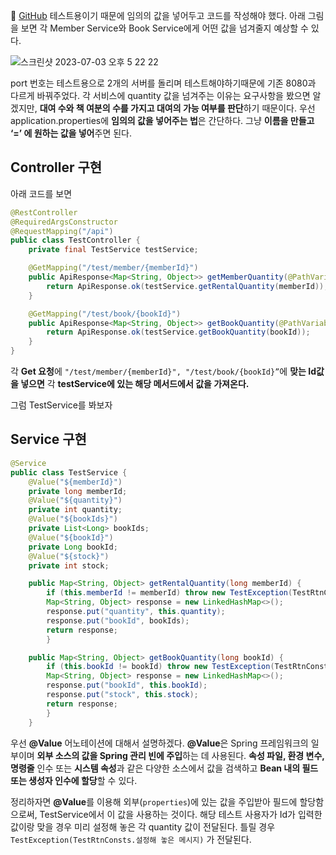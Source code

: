 📎 [GitHub](https://github.com/Heo-y-y/study_toy_MSA/tree/main/mock-test/src)
테스트용이기 때문에 임의의 값을 넣어두고 코드를 작성해야 했다.
아래 그림을 보면 각 Member Service와 Book Service에게 어떤 값을 넘겨줄지 예상할 수 있다.

![스크린샷 2023-07-03 오후 5 22 22](https://github.com/heo-mewluee-Study-Group/cs-study/assets/112863029/23fed857-0e38-4475-8229-0ff18a5b2f3a)

port 번호는 테스트용으로 2개의 서버를 돌리며 테스트해야하기때문에 기존 8080과 다르게 바꿔주었다. 
각 서비스에 quantity 값을 넘겨주는 이유는 요구사항을 봤으면 알겠지만, **대여 수와 책 여분의 수를 가지고 대여의 가능 여부를 판단**하기 때문이다.
우선 application.properties에 **임의의 값을 넣어주는 법**은 간단하다. 그냥 **이름을 만들고 ‘=’ 에 원하는 값을 넣어**주면 된다.  

## Controller 구현

아래 코드를 보면

```java
@RestController
@RequiredArgsConstructor
@RequestMapping("/api")
public class TestController {
    private final TestService testService;

    @GetMapping("/test/member/{memberId}")
    public ApiResponse<Map<String, Object>> getMemberQuantity(@PathVariable long memberId) {
        return ApiResponse.ok(testService.getRentalQuantity(memberId));
    }

    @GetMapping("/test/book/{bookId}")
    public ApiResponse<Map<String, Object>> getBookQuantity(@PathVariable long bookId) {
        return ApiResponse.ok(testService.getBookQuantity(bookId));
    }
}
```

각 **Get 요청**에 `"/test/member/{memberId}", "/test/book/{bookId}”`에 **맞는 Id값을 넣으면** 각 **testService에 있는 해당 메서드에서 값을 가져온다.**

그럼 TestService를 봐보자

## Service 구현

```java
@Service
public class TestService {
    @Value("${memberId}")
    private long memberId;
    @Value("${quantity}")
    private int quantity;
    @Value("${bookIds}")
    private List<Long> bookIds;
    @Value("${bookId}")
    private Long bookId;
    @Value("${stock}")
    private int stock;

    public Map<String, Object> getRentalQuantity(long memberId) {
        if (this.memberId != memberId) throw new TestException(TestRtnConsts.ERR400);
        Map<String, Object> response = new LinkedHashMap<>();
        response.put("quantity", this.quantity);
        response.put("bookId", bookIds);
        return response;
        }

    public Map<String, Object> getBookQuantity(long bookId) {
        if (this.bookId != bookId) throw new TestException(TestRtnConsts.ERR401);
        Map<String, Object> response = new LinkedHashMap<>();
        response.put("bookId", this.bookId);
        response.put("stock", this.stock);
        return response;
        }
    }
```

우선 **@Value** 어노테이션에 대해서 설명하겠다.
**@Value**은 Spring 프레임워크의 일부이며 **외부 소스의 값을 Spring 관리 빈에 주입**하는 데 사용된다.
**속성 파일, 환경 변수, 명령줄** 인수 또는 **시스템 속성**과 같은 다양한 소스에서 값을 검색하고 **Bean 내의 필드 또는 생성자 인수에 할당**할 수 있다.

정리하자면
**@Value**를 이용해 외부(`properties`)에 있는 값을 주입받아 필드에 할당함으로써, TestService에서 이 값을 사용하는 것이다.
해당 테스트 사용자가 Id가 입력한 값이랑 맞을 경우 미리 설정해 놓은 각 quantity 값이 전달된다.
틀릴 경우 `TestException(TestRtnConsts.설정해 놓은 메시지)` 가 전달된다.
